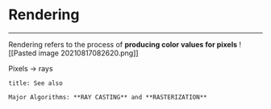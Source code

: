 # Rendering
***
Rendering refers to the process of **producing color values for pixels**
![[Pasted image 20210817082620.png]]

Pixels -> rays
```ad-note
title: See also

Major Algorithms: **RAY CASTING** and **RASTERIZATION**

```
